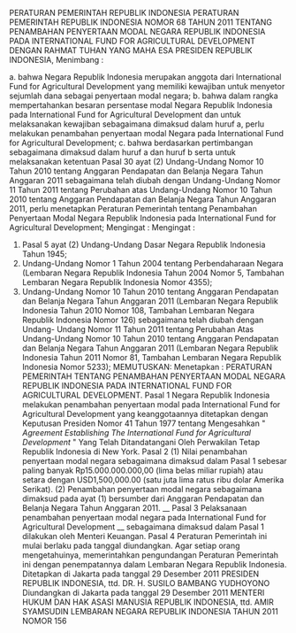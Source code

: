  PERATURAN PEMERINTAH REPUBLIK INDONESIA PERATURAN PEMERINTAH REPUBLIK INDONESIA NOMOR 68 TAHUN 2011 TENTANG PENAMBAHAN PENYERTAAN MODAL NEGARA REPUBLIK INDONESIA PADA INTERNATIONAL FUND FOR AGRICULTURAL DEVELOPMENT
DENGAN RAHMAT TUHAN YANG MAHA ESA PRESIDEN REPUBLIK INDONESIA,
Menimbang :

a. bahwa Negara Republik Indonesia merupakan anggota dari International Fund for Agricultural Development yang memiliki kewajiban untuk menyetor sejumlah dana sebagai penyertaan modal negara;
b. bahwa dalam rangka mempertahankan besaran persentase modal Negara Republik Indonesia pada International Fund for Agricultural Development dan untuk melaksanakan kewajiban sebagaimana dimaksud dalam huruf a, perlu melakukan penambahan penyertaan modal Negara pada International Fund for Agricultural Development;
c. bahwa berdasarkan pertimbangan sebagaimana dimaksud dalam huruf a dan huruf b serta untuk melaksanakan ketentuan Pasal 30 ayat (2) Undang-Undang Nomor 10 Tahun 2010 tentang Anggaran Pendapatan dan Belanja Negara Tahun Anggaran 2011 sebagaimana telah diubah dengan Undang-Undang Nomor 11 Tahun 2011 tentang Perubahan atas Undang-Undang Nomor 10 Tahun 2010 tentang Anggaran Pendapatan dan Belanja Negara Tahun Anggaran 2011, perlu menetapkan Peraturan Pemerintah tentang Penambahan Penyertaan Modal Negara Republik Indonesia pada International Fund for Agricultural Development;
Mengingat :
Mengingat :

1. Pasal 5 ayat (2) Undang-Undang Dasar Negara Republik Indonesia Tahun 1945;
2. Undang-Undang Nomor 1 Tahun 2004 tentang Perbendaharaan Negara (Lembaran Negara Republik Indonesia Tahun 2004 Nomor 5, Tambahan Lembaran Negara Republik Indonesia Nomor 4355);
3. Undang-Undang Nomor 10 Tahun 2010 tentang Anggaran Pendapatan dan Belanja Negara Tahun Anggaran 2011 (Lembaran Negara Republik Indonesia Tahun 2010 Nomor 108, Tambahan Lembaran Negara Republik Indonesia Nomor 126) sebagaimana telah diubah dengan Undang- Undang Nomor 11 Tahun 2011 tentang Perubahan Atas Undang-Undang Nomor 10 Tahun 2010 tentang Anggaran Pendapatan dan Belanja Negara Tahun Anggaran 2011 (Lembaran Negara Republik Indonesia Tahun 2011 Nomor 81, Tambahan Lembaran Negara Republik Indonesia Nomor 5233);
MEMUTUSKAN:
 Menetapkan : PERATURAN PEMERINTAH TENTANG PENAMBAHAN PENYERTAAN MODAL NEGARA REPUBLIK INDONESIA PADA INTERNATIONAL FUND FOR AGRICULTURAL DEVELOPMENT.
Pasal 1
Negara Republik Indonesia melakukan penambahan penyertaan modal pada International Fund for Agricultural Development yang keanggotaannya ditetapkan dengan Keputusan Presiden Nomor 41 Tahun 1977 tentang Mengesahkan " _Agreement Establishing The International Fund_ _for Agricultural Development_ " Yang Telah Ditandatangani Oleh Perwakilan Tetap Republik Indonesia di New York.
Pasal 2
(1) Nilai penambahan penyertaan modal negara sebagaimana dimaksud dalam Pasal 1 sebesar paling banyak Rp15.000.000.000,00 (lima belas miliar rupiah) atau setara dengan USD1,500,000.00 (satu juta lima ratus ribu dolar Amerika Serikat).
(2) Penambahan penyertaan modal negara sebagaimana dimaksud pada ayat (1) bersumber dari Anggaran Pendapatan dan Belanja Negara Tahun Anggaran 2011. __
Pasal 3
Pelaksanaan penambahan penyertaan modal negara pada International Fund for Agricultural Development __ sebagaimana dimaksud dalam Pasal 1 dilakukan oleh Menteri Keuangan.
Pasal 4
Peraturan Pemerintah ini mulai berlaku pada tanggal diundangkan.
Agar setiap orang mengetahuinya, memerintahkan pengundangan Peraturan Pemerintah ini dengan penempatannya dalam Lembaran Negara Republik Indonesia. Ditetapkan di Jakarta pada tanggal 29 Desember 2011 PRESIDEN REPUBLIK INDONESIA, ttd. DR. H. SUSILO BAMBANG YUDHOYONO Diundangkan di Jakarta pada tanggal 29 Desember 2011 MENTERI HUKUM DAN HAK ASASI MANUSIA REPUBLIK INDONESIA, ttd. AMIR SYAMSUDIN LEMBARAN NEGARA REPUBLIK INDONESIA TAHUN 2011 NOMOR 156